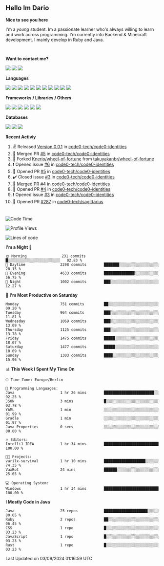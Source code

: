 <h2>Hello Im Dario</h2>

**Nice to see you here**

I'm a *young* student. Im a passionate learner who's always willing to learn and work across
programming. I'm currently into Backend & Minecraft development. I mainly develop in Ruby and Java.

<br/>

**Want to contact me?**

<a href="https://github.com/knerio"><img src="https://img.shields.io/badge/-Github-blue?style=for-the-badge&logo=github&logoColor=white"/></a> <a href="https://discord.com/users/639416958923702292"><img src="https://img.shields.io/badge/-knerio-blue?style=for-the-badge&logo=discord&logoColor=white"/></a> <a href="https://twitch.tv/dopalos_"><img src="https://img.shields.io/badge/-twitch-blue?style=for-the-badge&logo=twitch&logoColor=white"/></a>

**Languages**

<img src="https://img.shields.io/badge/-HTML-blue?style=for-the-badge&logo=html5&logoColor=white"/> <img src="https://img.shields.io/badge/-CSS-blue?style=for-the-badge&logo=CSS3&logoColor=white"/> <img src="https://img.shields.io/badge/-Javascript-blue?style=for-the-badge&logo=javascript&logoColor=white"/> <img src="https://img.shields.io/badge/-Typescript-blue?style=for-the-badge&logo=TypeScript&logoColor=white"/> <img src="https://img.shields.io/badge/-Java-blue?style=for-the-badge&logo=java&logoColor=white"/> <img src="https://img.shields.io/badge/-Kotlin-blue?style=for-the-badge&logo=kotlin&logoColor=white"/> <img src="https://img.shields.io/badge/-SQL-blue?style=for-the-badge&logo=MYSQL&logoColor=white"/> <img src="https://img.shields.io/badge/-Markdown-blue?style=for-the-badge&logo=Markdown&logoColor=white"/> <img src="https://img.shields.io/badge/-JSON-blue?style=for-the-badge&logo=JSON&logoColor=white"/> <img src="https://img.shields.io/badge/-Git-blue?style=for-the-badge&logo=Git&logoColor=white"/> <img src="https://img.shields.io/badge/-Ruby-blue?style=for-the-badge&logo=Ruby&logoColor=white"/>
<br/>

 **Frameworks / Libraries / Others**

<img src="https://img.shields.io/badge/-Bootstrap-blue?style=for-the-badge&logo=Bootstrap&logoColor=white"/> <img src="https://img.shields.io/badge/-Node.JS-blue?style=for-the-badge&logo=node.js&logoColor=white"/> <img src="https://img.shields.io/badge/-React-blue?style=for-the-badge&logo=React&logoColor=white"/> <img src="https://img.shields.io/badge/-Express-blue?style=for-the-badge&logo=Express&logoColor=white"/> <img src="https://img.shields.io/badge/-Next.Js-blue?style=for-the-badge&logo=Next.Js&logoColor=white"/> <img src="https://img.shields.io/badge/-Ruby_On_Rails-blue?style=for-the-badge&logo=ruby-on-rails&logoColor=white"/>

**Databases**

<img src="https://img.shields.io/badge/-MongoDB-blue?style=for-the-badge&logo=mongodb&logoColor=white"/> <img src="https://img.shields.io/badge/-MariaDB-blue?style=for-the-badge&logo=MariaDB&logoColor=white"/>
<img src="https://img.shields.io/badge/-PostgreSQL-blue?style=for-the-badge&logo=PostgreSQl&logoColor=white"/>

**Recent Activiy**

<!--RECENT_ACTIVITY:start-->
1. ✌️ Released [Version 0.0.1](https://github.com/code0-tech/code0-identities/releases/tag/0.0.1) in [code0-tech/code0-identities](https://github.com/code0-tech/code0-identities)<br>
2. 🎉 Merged PR [#5](https://github.com/code0-tech/code0-identities/pull/5) in [code0-tech/code0-identities](https://github.com/code0-tech/code0-identities)<br>
3. 🔱 Forked [Knerio/wheel-of-fortune](https://github.com/Knerio/wheel-of-fortune) from [takuyakanbr/wheel-of-fortune](https://github.com/takuyakanbr/wheel-of-fortune)<br>
4. ❗️ Opened issue [#6](https://github.com/code0-tech/code0-identities/issues/6) in [code0-tech/code0-identities](https://github.com/code0-tech/code0-identities)<br>
5. 💪 Opened PR [#5](https://github.com/code0-tech/code0-identities/pull/5) in [code0-tech/code0-identities](https://github.com/code0-tech/code0-identities)<br>
6. ✔️ Closed issue [#3](https://github.com/code0-tech/code0-identities/issues/3) in [code0-tech/code0-identities](https://github.com/code0-tech/code0-identities)<br>
7. 🎉 Merged PR [#4](https://github.com/code0-tech/code0-identities/pull/4) in [code0-tech/code0-identities](https://github.com/code0-tech/code0-identities)<br>
8. 💪 Opened PR [#4](https://github.com/code0-tech/code0-identities/pull/4) in [code0-tech/code0-identities](https://github.com/code0-tech/code0-identities)<br>
9. ❗️ Opened issue [#3](https://github.com/code0-tech/code0-identities/issues/3) in [code0-tech/code0-identities](https://github.com/code0-tech/code0-identities)<br>
10. 💪 Opened PR [#287](https://github.com/code0-tech/sagittarius/pull/287) in [code0-tech/sagittarius](https://github.com/code0-tech/sagittarius)<br>
<!--RECENT_ACTIVITY:end-->
 
#

<!--START_SECTION:waka-->
![Code Time](http://img.shields.io/badge/Code%20Time-507%20hrs%2047%20mins-blue)

![Profile Views](http://img.shields.io/badge/Profile%20Views-8-blue)

![Lines of code](https://img.shields.io/badge/From%20Hello%20World%20I%27ve%20Written-429.1%20thousand%20lines%20of%20code-blue)

**I'm a Night 🦉** 

```text
🌞 Morning                231 commits         █░░░░░░░░░░░░░░░░░░░░░░░░   02.83 % 
🌆 Daytime                2298 commits        ███████░░░░░░░░░░░░░░░░░░   28.15 % 
🌃 Evening                4633 commits        ██████████████░░░░░░░░░░░   56.75 % 
🌙 Night                  1002 commits        ███░░░░░░░░░░░░░░░░░░░░░░   12.27 % 
```
📅 **I'm Most Productive on Saturday** 

```text
Monday                   751 commits         ██░░░░░░░░░░░░░░░░░░░░░░░   09.20 % 
Tuesday                  964 commits         ███░░░░░░░░░░░░░░░░░░░░░░   11.81 % 
Wednesday                1069 commits        ███░░░░░░░░░░░░░░░░░░░░░░   13.09 % 
Thursday                 1125 commits        ███░░░░░░░░░░░░░░░░░░░░░░   13.78 % 
Friday                   1475 commits        █████░░░░░░░░░░░░░░░░░░░░   18.07 % 
Saturday                 1477 commits        █████░░░░░░░░░░░░░░░░░░░░   18.09 % 
Sunday                   1303 commits        ████░░░░░░░░░░░░░░░░░░░░░   15.96 % 
```


📊 **This Week I Spent My Time On** 

```text
🕑︎ Time Zone: Europe/Berlin

💬 Programming Languages: 
Java                     1 hr 26 mins        ███████████████████████░░   92.25 % 
JSON                     3 mins              █░░░░░░░░░░░░░░░░░░░░░░░░   03.78 % 
YAML                     1 min               ░░░░░░░░░░░░░░░░░░░░░░░░░   01.99 % 
Gradle                   1 min               ░░░░░░░░░░░░░░░░░░░░░░░░░   01.97 % 
Java Properties          0 secs              ░░░░░░░░░░░░░░░░░░░░░░░░░   00.00 % 

🔥 Editors: 
IntelliJ IDEA            1 hr 34 mins        █████████████████████████   100.00 % 

🐱‍💻 Projects: 
varilx-survival          1 hr 10 mins        ███████████████████░░░░░░   74.35 % 
VaxBot                   24 mins             ██████░░░░░░░░░░░░░░░░░░░   25.65 % 

💻 Operating System: 
Windows                  1 hr 34 mins        █████████████████████████   100.00 % 
```

**I Mostly Code in Java** 

```text
Java                     25 repos            ████████████████████░░░░░   80.65 % 
Ruby                     2 repos             ██░░░░░░░░░░░░░░░░░░░░░░░   06.45 % 
CSS                      1 repo              █░░░░░░░░░░░░░░░░░░░░░░░░   03.23 % 
JavaScript               1 repo              █░░░░░░░░░░░░░░░░░░░░░░░░   03.23 % 
Rust                     1 repo              █░░░░░░░░░░░░░░░░░░░░░░░░   03.23 % 
```




 Last Updated on 03/09/2024 01:16:59 UTC
<!--END_SECTION:waka-->

